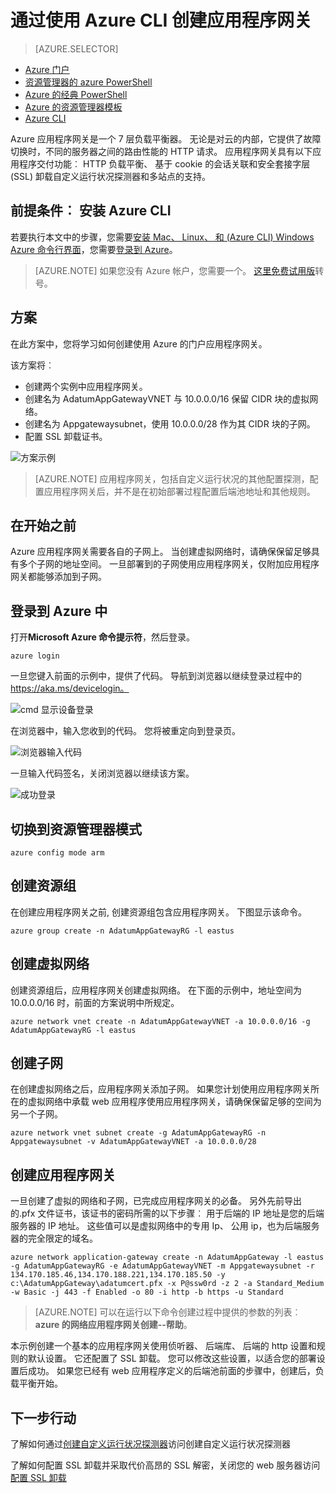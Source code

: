 <properties
   pageTitle="使用资源管理器中的 Azure CLI 应用程序网关创建 |Microsoft Azure"
   description="了解如何使用 Azure CLI 在资源管理器中创建应用程序网关"
   services="application-gateway"
   documentationCenter="na"
   authors="georgewallace"
   manager="carmonm"
   editor=""
   tags="azure-resource-manager"
/>
<tags  
   ms.service="application-gateway"
   ms.devlang="na"
   ms.topic="article"
   ms.tgt_pltfrm="na"
   ms.workload="infrastructure-services"
   ms.date="10/25/2016"
   ms.author="gwallace" />

# <a name="create-an-application-gateway-by-using-the-azure-cli"></a>通过使用 Azure CLI 创建应用程序网关

> [AZURE.SELECTOR]
- [Azure 门户](application-gateway-create-gateway-portal.md)
- [资源管理器的 azure PowerShell](application-gateway-create-gateway-arm.md)
- [Azure 的经典 PowerShell](application-gateway-create-gateway.md)
- [Azure 的资源管理器模板](application-gateway-create-gateway-arm-template.md)
- [Azure CLI](application-gateway-create-gateway-cli.md)

Azure 应用程序网关是一个 7 层负载平衡器。 无论是对云的内部，它提供了故障切换时，不同的服务器之间的路由性能的 HTTP 请求。 应用程序网关具有以下应用程序交付功能︰ HTTP 负载平衡、 基于 cookie 的会话关联和安全套接字层 (SSL) 卸载自定义运行状况探测器和多站点的支持。

## <a name="prerequisite-install-the-azure-cli"></a>前提条件︰ 安装 Azure CLI

若要执行本文中的步骤，您需要[安装 Mac、 Linux、 和 (Azure CLI) Windows Azure 命令行界面](../xplat-cli-install.md)，您需要[登录到 Azure](../xplat-cli-connect.md)。 

> [AZURE.NOTE] 如果您没有 Azure 帐户，您需要一个。 [这里免费试用版](../active-directory/sign-up-organization.md)转号。

## <a name="scenario"></a>方案

在此方案中，您将学习如何创建使用 Azure 的门户应用程序网关。

该方案将︰

- 创建两个实例中应用程序网关。
- 创建名为 AdatumAppGatewayVNET 与 10.0.0.0/16 保留 CIDR 块的虚拟网络。
- 创建名为 Appgatewaysubnet，使用 10.0.0.0/28 作为其 CIDR 块的子网。
- 配置 SSL 卸载证书。

![方案示例][scenario]

>[AZURE.NOTE] 应用程序网关，包括自定义运行状况的其他配置探测，配置应用程序网关后，并不是在初始部署过程配置后端池地址和其他规则。

## <a name="before-you-begin"></a>在开始之前

Azure 应用程序网关需要各自的子网上。 当创建虚拟网络时，请确保保留足够具有多个子网的地址空间。 一旦部署到的子网使用应用程序网关，仅附加应用程序网关都能够添加到子网。

## <a name="log-in-to-azure"></a>登录到 Azure 中

打开**Microsoft Azure 命令提示符**，然后登录。 

    azure login

一旦您键入前面的示例中，提供了代码。 导航到浏览器以继续登录过程中的 https://aka.ms/devicelogin。

![cmd 显示设备登录][1]

在浏览器中，输入您收到的代码。 您将被重定向到登录页。

![浏览器输入代码][2]

一旦输入代码签名，关闭浏览器以继续该方案。

![成功登录][3]

## <a name="switch-to-resource-manager-mode"></a>切换到资源管理器模式

    azure config mode arm

## <a name="create-the-resource-group"></a>创建资源组

在创建应用程序网关之前, 创建资源组包含应用程序网关。 下图显示该命令。

    azure group create -n AdatumAppGatewayRG -l eastus

## <a name="create-a-virtual-network"></a>创建虚拟网络

创建资源组后，应用程序网关创建虚拟网络。  在下面的示例中，地址空间为 10.0.0.0/16 时，前面的方案说明中所规定。

    azure network vnet create -n AdatumAppGatewayVNET -a 10.0.0.0/16 -g AdatumAppGatewayRG -l eastus

## <a name="create-a-subnet"></a>创建子网

在创建虚拟网络之后，应用程序网关添加子网。  如果您计划使用应用程序网关所在的虚拟网络中承载 web 应用程序使用应用程序网关，请确保保留足够的空间为另一个子网。

    azure network vnet subnet create -g AdatumAppGatewayRG -n Appgatewaysubnet -v AdatumAppGatewayVNET -a 10.0.0.0/28 

## <a name="create-the-application-gateway"></a>创建应用程序网关

一旦创建了虚拟的网络和子网，已完成应用程序网关的必备。 另外先前导出的.pfx 文件证书，该证书的密码所需的以下步骤︰ 用于后端的 IP 地址是您的后端服务器的 IP 地址。 这些值可以是虚拟网络中的专用 Ip、 公用 ip，也为后端服务器的完全限定的域名。

    azure network application-gateway create -n AdatumAppGateway -l eastus -g AdatumAppGatewayRG -e AdatumAppGatewayVNET -m Appgatewaysubnet -r 134.170.185.46,134.170.188.221,134.170.185.50 -y c:\AdatumAppGateway\adatumcert.pfx -x P@ssw0rd -z 2 -a Standard_Medium -w Basic -j 443 -f Enabled -o 80 -i http -b https -u Standard

> [AZURE.NOTE] 可以在运行以下命令创建过程中提供的参数的列表︰ **azure 的网络应用程序网关创建--帮助**。

本示例创建一个基本的应用程序网关使用侦听器、 后端库、 后端的 http 设置和规则的默认设置。 它还配置了 SSL 卸载。 您可以修改这些设置，以适合您的部署设置后成功。
如果您已经有 web 应用程序定义的后端池前面的步骤中，创建后，负载平衡开始。

## <a name="next-steps"></a>下一步行动

了解如何通过[创建自定义运行状况探测器](application-gateway-create-probe-portal.md)访问创建自定义运行状况探测器

了解如何配置 SSL 卸载并采取代价高昂的 SSL 解密，关闭您的 web 服务器访问[配置 SSL 卸载](application-gateway-ssl-arm.md)

<!--Image references-->

[scenario]: ./media/application-gateway-create-gateway-cli/scenario.png
[1]: ./media/application-gateway-create-gateway-cli/figure1.png
[2]: ./media/application-gateway-create-gateway-cli/figure2.png
[3]: ./media/application-gateway-create-gateway-cli/figure3.png